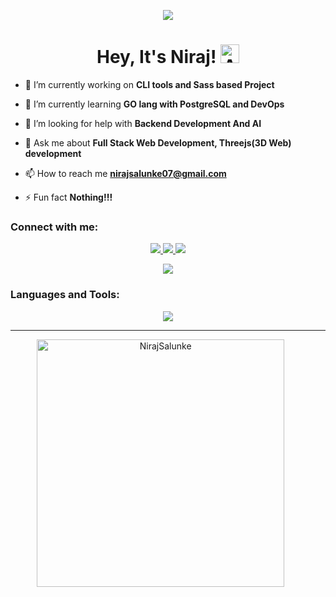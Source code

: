 <p align="center">
  <a href="https://github.com/NirajSalunke">
    <img src="https://user-images.githubusercontent.com/74038190/213910845-af37a709-8995-40d6-be59-724526e3c3d7.gif"/>
  </a>
</p>


<h1 align="center">Hey, It's Niraj! 
  <img src="https://user-images.githubusercontent.com/74038190/226190908-cd4e0a61-801d-4b69-955b-5bd82eb7c10e.gif" alt="A small GIF" style="width: 30px; height: 30px;"/>
</h1>



- 🔭 I’m currently working on **CLI tools and Sass based Project**

- 🌱 I’m currently learning **GO lang with PostgreSQL and DevOps**

- 🤝 I’m looking for help with **Backend Development And AI**

- 💬 Ask me about **Full Stack Web Development, Threejs(3D Web) development**

- 📫 How to reach me **nirajsalunke07@gmail.com**

- ⚡ Fun fact **Nothing!!!**

<h3 align="left">Connect with me:</h3>

<p align="center">
  <a href="https://github.com/NirajSalunke">
    <img src="https://skillicons.dev/icons?i=github&perline=1" />
  </a>
  <a href="mailto:nirajsalunke07@gmail.com">
    <img src="https://skillicons.dev/icons?i=gmail&perline=1" />
  </a>
  <a href="https://www.npmjs.com/~ctrlaltniraj">
    <img src="https://skillicons.dev/icons?i=npm&perline=1" />
  </a>
</p>
<p align="center">
  <img src="https://komarev.com/ghpvc/?username=NirajSalunke&style=for-the-badge"/>
</p>

<h3 align="left">Languages and Tools:</h3>
<p align="center">
  <a href="https://skillicons.dev">
    <img src="https://skillicons.dev/icons?i=ts,js,html,css,java,cpp,docker,express,figma,django,threejs,notion,nextjs,firebase,mongodb,mysql,nodejs,postgres,react,supabase,tailwind,npm,golang,vercel&perline=8" />
  </a>
</p>

<hr/>

<p align=center>
    <div align="center">
        <a>
            <img width=396 src="https://github-readme-stats.vercel.app/api/top-langs/?username=NirajSalunke&layout=compact&theme=midnight-purple&show_icons=true&hide_border=true" alt="NirajSalunke" /> 
        </a>
    &nbsp; &nbsp; &nbsp;
    </div> 
    &nbsp; &nbsp;
</p>


